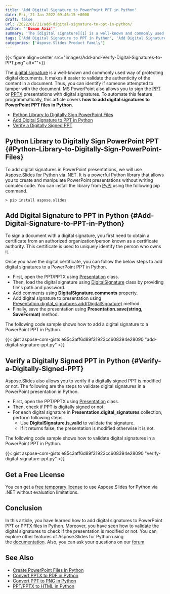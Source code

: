```yaml
---
title: 'Add Digital Signature to PowerPoint PPT in Python'
date: Fri, 21 Jan 2022 09:46:15 +0000
draft: false
url: /2022/01/21/add-digital-signature-to-ppt-in-python/
author: ''Usman Aziz''
summary: 'The [digital signature][1] is a well-known and commonly used way of protecting digital documents. It makes it easier to validate the authenticity of the content in a document. Thus, you can identify if someone attempted to tamper with the document. MS PowerPoint also allows you to sign the [PPT][2] or [PPTX][3] presentations with digital signatures. To automate this feature programmatically, this article covers **how to add digital signatures to PowerPoint PPT files in Python**.'
tags: ['Add Digital Signature to PPT in Python', 'Add Digital Signature to PowerPoint in Python', 'Python Library to Digitally Sign PowerPoint Files', 'Verify a Digitally Signed PPT in Python']
categories: ['Aspose.Slides Product Family']
---
```




{{< figure align=center src="images/Add-and-Verify-Digital-Signatures-to-PPT.png" alt="">}}


The [digital signature][4] is a well-known and commonly used way of protecting digital documents. It makes it easier to validate the authenticity of the content in a document. Thus, you can identify if someone attempted to tamper with the document. MS PowerPoint also allows you to sign the [PPT][5] or [PPTX][6] presentations with digital signatures. To automate this feature programmatically, this article covers **how to add digital signatures to PowerPoint PPT files in Python**.

*   [Python Library to Digitally Sign PowerPoint Files][7]
*   [Add Digital Signature to PPT in Python][8]
*   [Verify a Digitally Signed PPT][9]

## Python Library to Digitally Sign PowerPoint PPT {#Python-Library-to-Digitally-Sign-PowerPoint-Files}

To add digital signatures in PowerPoint presentations, we will use [Aspose.Slides for Python via .NET][10]. It is a powerful Python library that allows you to create and manipulate PowerPoint presentations without writing complex code. You can install the library from [PyPI][11] using the following pip command.

```
> pip install aspose.slides 
```

## Add Digital Signature to PPT in Python {#Add-Digital-Signature-to-PPT-in-Python}

To sign a document with a digital signature, you first need to obtain a certificate from an authorized organization/person known as a certificate authority. This certificate is used to uniquely identify the person who owns it.

Once you have the digital certificate, you can follow the below steps to add digital signatures to a PowerPoint PPT in Python.

*   First, open the PPT/PPTX using [Presentation][12] class.
*   Then, load the digital signature using [DigitalSignature][13] class by providing file's path and password.
*   Add comments using **DigitalSignature.comments** property.
*   Add digital signature to presentation using [Presentation.digital\_signatures.add(DigitalSignature)][14] method.
*   Finally, save the presentation using **Presentation.save(string, SaveFormat)** method.

The following code sample shows how to add a digital signature to a PowerPoint PPT in Python.

{{< gist aspose-com-gists e85c3aff6d89f31923cc608394e28090 "add-digital-signature-ppt.py" >}}

## Verify a Digitally Signed PPT in Python {#Verify-a-Digitally-Signed-PPT}

Aspose.Slides also allows you to verify if a digitally signed PPT is modified or not. The following are the steps to validate digital signatures in a PowerPoint presentation in Python.

*   First, open the PPT/PPTX using [Presentation][15] class.
*   Then, check if PPT is digitally signed or not.
*   For each digital signature in **Presentation.digital\_signatures** collection, perform following steps.
    *   Use **DigitalSignature.is\_valid** to validate the signature.
    *   If it returns false, the presentation is modified otherwise it is not.

The following code sample shows how to validate digital signatures in a PowerPoint PPT in Python.

{{< gist aspose-com-gists e85c3aff6d89f31923cc608394e28090 "verify-digital-signature-ppt.py" >}}

## Get a Free License

You can get a [free temporary license][16] to use Aspose.Slides for Python via .NET without evaluation limitations.

## Conclusion

In this article, you have learned how to add digital signatures to PowerPoint PPT or PPTX files in Python. Moreover, you have seen how to validate the digital signatures to check if the presentation is modified or not. You can explore other features of Aspose.Slides for Python using the [documentation][17]. Also, you can ask your questions on our [forum][18].

## See Also

*   [Create PowerPoint Files in Python][19]
*   [Convert PPTX to PDF in Python][20]
*   [Convert PPT to PNG in Python][21]
*   [PPT/PPTX to HTML in Python][22]




[1]: https://en.wikipedia.org/wiki/Digital_signature
[2]: https://docs.fileformat.com/presentation/ppt/
[3]: https://docs.fileformat.com/presentation/pptx/
[4]: https://en.wikipedia.org/wiki/Digital_signature
[5]: https://docs.fileformat.com/presentation/ppt/
[6]: https://docs.fileformat.com/presentation/pptx/
[7]: #Python-Library-to-Digitally-Sign-PowerPoint-Files
[8]: #Add-Digital-Signature-to-PPT-in-Python
[9]: #Verify-a-Digitally-Signed-PPT
[10]: https://products.aspose.com/slides/python-net
[11]: https://pypi.org/project/aspose.slides/
[12]: https://docs.aspose.com/slides/python-net/api-reference/aspose.slides/presentation/
[13]: https://docs.aspose.com/slides/python-net/api-reference/aspose.slides/digitalsignature/
[14]: https://docs.aspose.com/slides/python-net/api-reference/aspose.slides/idigitalsignaturecollection/
[15]: https://docs.aspose.com/slides/python-net/api-reference/aspose.slides/presentation/
[16]: https://purchase.aspose.com/temporary-license
[17]: https://docs.aspose.com/slides/python-net
[18]: https://forum.aspose.com/
[19]: https://blog.aspose.com/2021/12/31/create-powerpoint-presentations-in-python/
[20]: https://blog.aspose.com/2021/12/28/convert-pptx-ppt-to-pdf-python/
[21]: https://blog.aspose.com/2021/12/29/convert-ppt-to-png-in-python/
[22]: https://blog.aspose.com/2021/12/16/convert-ppt-to-html-in-python/




